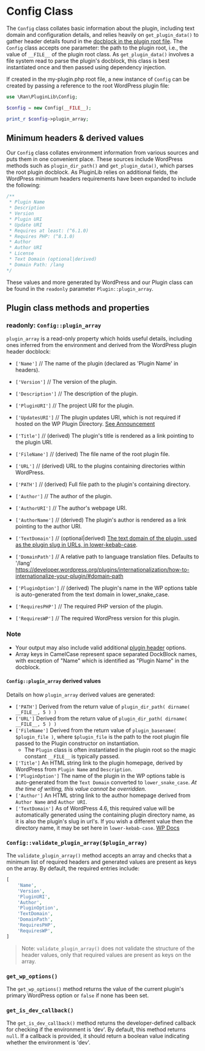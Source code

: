 # Config Class

The `Config` class collates basic information about the plugin, including text domain and configuration details, and relies heavily on `get_plugin_data()` to gather header details found in the [docblock in the plugin root file](https://codex.wordpress.org/File_Header). The `Config` class accepts one parameter: the path to the plugin root, i.e., the value of `__FILE__` of the plugin root class.
As `get_plugin_data()` involves a file system read to parse the plugin's docblock, this class is best instantiated once and then passed using dependency injection.

If created in the my-plugin.php root file, a new instance of `Config` can be created by passing a reference to the root WordPress plugin file:

```php
use \Ran\PluginLib\Config;

$config = new Config(__FILE__);

print_r $config->plugin_array;
```

## Minimum headers & derived values

Our `Config` class collates environment information from various sources and puts them in one convenient place. These sources include WordPress methods such as `plugin_dir_path()` and `get_plugin_data()`, which parses the root plugin docblock. As PluginLib relies on additional fields, the WordPress minimum headers requirements have been expanded to include the following:

```php
/**
 * Plugin Name
 * Description
 * Version
 * Plugin URI
 * Update URI
 * Requires at least: (^6.1.0)
 * Requires PHP: (^8.1.0)
 * Author
 * Author URI
 * License
 * Text Domain (optional|derived)
 * Domain Path: /lang
*/
```

These values and more generated by WordPress and our Plugin class can be found in the `readonly` parameter `Plugin::plugin_array`.

## Plugin class methods and properties

### readonly: `Config::plugin_array`

`plugin_array` is a read-only property which holds useful details, including ones inferred from the environment and derived from the WordPress plugin header docblock:

- `['Name']` // The name of the plugin (declared as 'Plugin Name' in headers).
- `['Version']` // The version of the plugin.
- `['Description']` // The description of the plugin.
- `['PluginURI']` // The project URI for the plugin.
- `['UpdatesURI']` // The plugin updates URI, which is not required if hosted on the WP Plugin Directory. [See Announcement](https://make.wordpress.org/core/2021/06/29/introducing-update-uri-plugin-header-in-wordpress-5-8/)
- `['Title']` // (derived) The plugin's title is rendered as a link pointing to the plugin URI.
- `['FileName']` // (derived) The file name of the root plugin file.
- `['URL']` // (derived) URL to the plugins containing directories within WordPress.
- `['PATH']` // (derived) Full file path to the plugin's containing directory.

- `['Author']` // The author of the plugin.
- `['AuthorURI']` // The author's webpage URI.
- `['AuthorName']` // (derived) The plugin's author is rendered as a link pointing to the author URI.
- `['TextDomain']` // (optional|derived) [The text domain of the plugin, used as the plugin slug in URLs, in lower-kebab-case](https://developer.wordpress.org/plugins/internationalization/how-to-internationalize-your-plugin/#text-domains).
- `['DomainPath']` // A relative path to language translation files. Defaults to '/lang' <https://developer.wordpress.org/plugins/internationalization/how-to-internationalize-your-plugin/#domain-path>
- `['PluginOption']` // (derived) The plugin's name in the WP options table is auto-generated from the text domain in lower_snake_case.
- `['RequiresPHP']` // The required PHP version of the plugin.
- `['RequiresWP']` // The required WordPress version for this plugin.

### Note

- Your output may also include valid additional [plugin header](https://developer.wordpress.org/plugins/plugin-basics/header-requirements/) options.
- Array keys in CamelCase represent space separated DockBlock names, with exception of "Name" which is identified as "Plugin Name" in the docblock.

#### `Config::plugin_array` derived values

Details on how `plugin_array` derived values are generated:

- `['PATH']` Derived from the return value of `plugin_dir_path( dirname( __FILE__, 5 ) )`
- `['URL']` Derived from the return value of `plugin_dir_path( dirname( __FILE__, 5 ) )`
- `['FileName']` Derived from the return value of `plugin_basename( $plugin_file )`, where `$plugin_file` is the path to the root plugin file passed to the Plugin constructor on instantiation.
  - The `Plugin` class is often instantiated in the plugin root so the magic constant `__FILE__` is typically passed.
- `['Title']` An HTML string link to the plugin homepage, derived by WordPress from `Plugin Name` and `Description`.
- `['PluginOption']` The name of the plugin in the WP options table is auto-generated from the `Text Domain` converted to `lower_snake_case`. _At the time of writing, this value cannot be overridden._
- `['Author']` An HTML string link to the author homepage derived from `Author Name` and `Author URI`.
- `['TextDomain']` As of WordPress 4.6, this required value will be automatically generated using the containing plugin directory name, as it is also the plugin's slug in url's. If you wish a different value then the directory name, it may be set here in `lower-kebab-case`. [WP Docs](https://developer.wordpress.org/plugins/internationalization/how-to-internationalize-your-plugin/#text-domains)

### `Config::validate_plugin_array($plugin_array)`

The `validate_plugin_array()` method accepts an array and checks that a minimum list of required headers and generated values are present as keys on the array. By default, the required entries include:

```php
[
    'Name',
    'Version',
    'PluginURI',
    'Author',
    'PluginOption',
    'TextDomain',
    'DomainPath',
    'RequiresPHP',
    'RequiresWP',
]
```

> Note: `validate_plugin_array()` does not validate the structure of the header values, only that required values are present as keys on the array.

### `get_wp_options()`

The `get_wp_options()` method returns the value of the current plugin's primary WordPress option or `false` if none has been set.

### `get_is_dev_callback()`

The `get_is_dev_callback()` method returns the developer-defined callback for checking if the environment is 'dev'. By default, this method returns `null`. If a callback is provided, it should return a boolean value indicating whether the environment is 'dev'.

